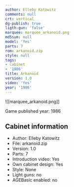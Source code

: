 ```yaml
---
author: Elleby Katowitz
comments: null
crt: vertical
dg-publish: true
ligth-gun: 'false'
marquee: marquee_arkanoid.png
md5sum: null
model: 'Yes'
parts: 7
rom: arkanoid.zip
style: null
tags:
- cabinet
- '1986'
title: Arkanoid
version: 1.0
video: 'Yes'
year: '1986'
---
```


![[marquee_arkanoid.png]]

Game published year: 1986

## Cabinet information

- Author: Elleby Katowitz
- File: arkanoid.zip
- Version: 1.0
- Parts: 7
- Introduction video: Yes
- Own cabinet design: Yes
- Style: None
- Light guns: no
- AGEBasic enabled: no

